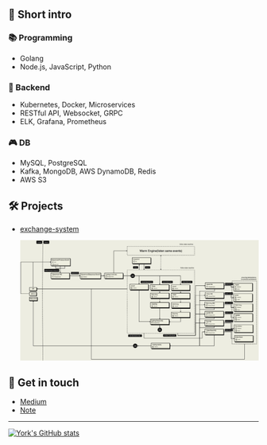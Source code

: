 ## 👋 **Short intro**

### 📚 Programming

- Golang
- Node.js, JavaScript, Python

### 🔧 Backend

- Kubernetes, Docker, Microservices
- RESTful API, Websocket, GRPC
- ELK, Grafana, Prometheus

### 🎮 DB

- MySQL, PostgreSQL
- Kafka, MongoDB, AWS DynamoDB, Redis
- AWS S3

## 🛠️ **Projects**

- [exchange-system](https://github.com/superj80820/system-design?tab=readme-ov-file#exchange-gitbitex)

  ![](https://raw.githubusercontent.com/superj80820/system-design/master/doc/exchange-arch.png)

## 🏀 **Get in touch**

- [Medium](https://medium.com/髒桶子)
- [Note](https://note.messfar.com/)

---

[![York's GitHub stats](https://github-readme-stats.vercel.app/api?username=superj80820)](https://github.com/superj80820/github-readme-stats)
